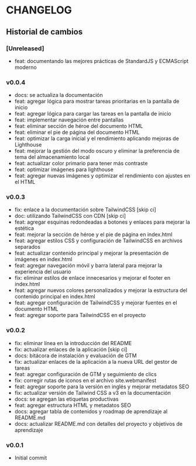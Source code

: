 # CHANGELOG

## Historial de cambios

### [Unreleased]

- feat: documentando las mejores prácticas de StandardJS y ECMAScript moderno

### v0.0.4

- docs: se actualiza la documentación
- feat: agregar lógica para mostrar tareas prioritarias en la pantalla de inicio
- feat: agregar lógica para cargar las tareas en la pantalla de inicio
- feat: implementar navegación entre pantallas
- feat: eliminar sección de héroe del documento HTML
- feat: eliminar el pie de página del documento HTML
- feat: optimizar la carga inicial y el rendimiento aplicando mejoras de Lighthouse
- feat: mejorar la gestión del modo oscuro y eliminar la preferencia de tema del almacenamiento local
- feat: actualizar color primario para tener más contraste
- feat: optimizar imágenes para lighthouse
- feat: agregar nuevas imágenes y optimizar el rendimiento con ajustes en el HTML

### v0.0.3

- fix: enlace a la documentación sobre TailwindCSS [skip ci]
- doc: utilizando TailwindCSS con CDN [skip ci]
- feat: agregar esquinas redondeadas a botones y enlaces para mejorar la estética
- feat: mejorar la sección de héroe y el pie de página en index.html
- feat: agregar estilos CSS y configuración de TailwindCSS en archivos separados
- feat: actualizar contenido principal y mejorar la presentación de imágenes en index.html
- feat: agregar navegación móvil y barra lateral para mejorar la experiencia del usuario
- fix: eliminar estilos de enlace innecesarios y mejorar el footer en index.html
- feat: agregar nuevos colores personalizados y mejorar la estructura del contenido principal en index.html
- feat: agregar configuración de TailwindCSS y mejorar fuentes en el documento HTML
- feat: agregar soporte para TailwindCSS en el proyecto

### v0.0.2

- fix: eliminar línea en la introducción del README
- fix: actualizar enlaces de la aplicación [skip ci]
- docs: bitácora de instalación y evaluación de GTM
- fix: actualizar enlaces de la aplicación a la nueva URL del gestor de tareas
- feat: agregar configuración de GTM y seguimiento de clics
- fix: corregir rutas de iconos en el archivo site.webmanifest
- feat: agregar soporte para la versión en inglés y mejorar metadatos SEO
- fix: actualizar versión de Tailwind CSS a v3 en la documentación
- docs: se agregan las etiquetas productivas
- feat: agregar estructura HTML y metadatos SEO
- docs: agregar tabla de contenidos y roadmap de aprendizaje al README.md
- docs: actualizar README.md con detalles del proyecto y objetivos de aprendizaje

### v0.0.1

- Initial commit
